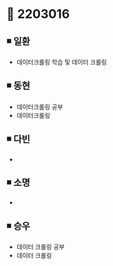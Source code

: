 # 📌 2203016

## ◾ 일환

- 데이터크롤링 학습 및 데이터 크롤링


## ◾ 동현

- 데이터크롤링 공부
- 데이터크롤링


## ◾ 다빈

- 



## ◾ 소명

- 



## ◾ 승우

- 데이터 크롤링 공부
- 데이터 크롤링
